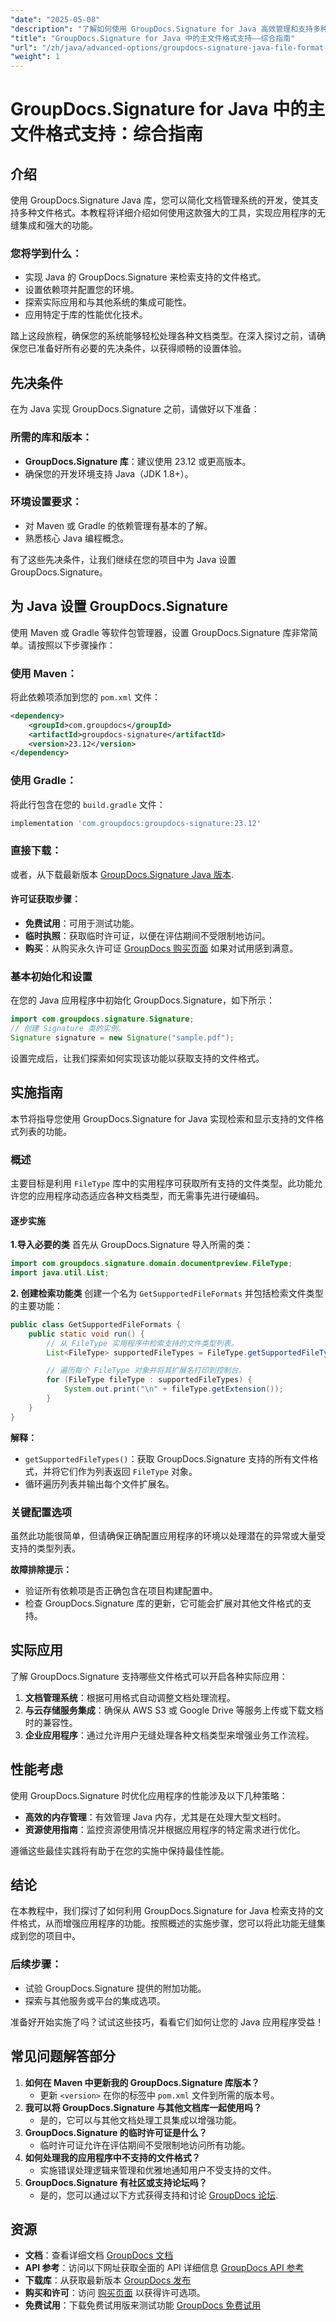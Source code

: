 ```yaml
---
"date": "2025-05-08"
"description": "了解如何使用 GroupDocs.Signature for Java 高效管理和支持多种文件格式。本分步指南将帮助您增强文档管理系统。"
"title": "GroupDocs.Signature for Java 中的主文件格式支持——综合指南"
"url": "/zh/java/advanced-options/groupdocs-signature-java-file-format-support/"
"weight": 1
---
```


# GroupDocs.Signature for Java 中的主文件格式支持：综合指南

## 介绍

使用 GroupDocs.Signature Java 库，您可以简化文档管理系统的开发，使其支持多种文件格式。本教程将详细介绍如何使用这款强大的工具，实现应用程序的无缝集成和强大的功能。

### 您将学到什么：
- 实现 Java 的 GroupDocs.Signature 来检索支持的文件格式。
- 设置依赖项并配置您的环境。
- 探索实际应用和与其他系统的集成可能性。
- 应用特定于库的性能优化技术。

踏上这段旅程，确保您的系统能够轻松处理各种文档类型。在深入探讨之前，请确保您已准备好所有必要的先决条件，以获得顺畅的设置体验。

## 先决条件

在为 Java 实现 GroupDocs.Signature 之前，请做好以下准备：

### 所需的库和版本：
- **GroupDocs.Signature 库**：建议使用 23.12 或更高版本。
- 确保您的开发环境支持 Java（JDK 1.8+）。

### 环境设置要求：
- 对 Maven 或 Gradle 的依赖管理有基本的了解。
- 熟悉核心 Java 编程概念。

有了这些先决条件，让我们继续在您的项目中为 Java 设置 GroupDocs.Signature。

## 为 Java 设置 GroupDocs.Signature

使用 Maven 或 Gradle 等软件包管理器，设置 GroupDocs.Signature 库非常简单。请按照以下步骤操作：

### 使用 Maven：
将此依赖项添加到您的 `pom.xml` 文件：
```xml
<dependency>
    <groupId>com.groupdocs</groupId>
    <artifactId>groupdocs-signature</artifactId>
    <version>23.12</version>
</dependency>
```
### 使用 Gradle：
将此行包含在您的 `build.gradle` 文件：
```gradle
implementation 'com.groupdocs:groupdocs-signature:23.12'
```
### 直接下载：
或者，从下载最新版本 [GroupDocs.Signature Java 版本](https://releases。groupdocs.com/signature/java/).

#### 许可证获取步骤：
- **免费试用**：可用于测试功能。
- **临时执照**：获取临时许可证，以便在评估期间不受限制地访问。
- **购买**：从购买永久许可证 [GroupDocs 购买页面](https://purchase.groupdocs.com/buy) 如果对试用感到满意。

### 基本初始化和设置
在您的 Java 应用程序中初始化 GroupDocs.Signature，如下所示：
```java
import com.groupdocs.signature.Signature;
// 创建 Signature 类的实例。
Signature signature = new Signature("sample.pdf");
```
设置完成后，让我们探索如何实现该功能以获取支持的文件格式。

## 实施指南

本节将指导您使用 GroupDocs.Signature for Java 实现检索和显示支持的文件格式列表的功能。

### 概述
主要目标是利用 `FileType` 库中的实用程序可获取所有支持的文件类型。此功能允许您的应用程序动态适应各种文档类型，而无需事先进行硬编码。

#### 逐步实施
**1.导入必要的类**
首先从 GroupDocs.Signature 导入所需的类：
```java
import com.groupdocs.signature.domain.documentpreview.FileType;
import java.util.List;
```
**2. 创建检索功能类**
创建一个名为 `GetSupportedFileFormats` 并包括检索文件类型的主要功能：
```java
public class GetSupportedFileFormats {
    public static void run() {
        // 从 FileType 实用程序中检索支持的文件类型列表。
        List<FileType> supportedFileTypes = FileType.getSupportedFileTypes();

        // 遍历每个 FileType 对象并将其扩展名打印到控制台。
        for (FileType fileType : supportedFileTypes) {
            System.out.print("\n" + fileType.getExtension());
        }
    }
}
```
**解释：**
- `getSupportedFileTypes()`：获取 GroupDocs.Signature 支持的所有文件格式，并将它们作为列表返回 `FileType` 对象。
- 循环遍历列表并输出每个文件扩展名。

### 关键配置选项
虽然此功能很简单，但请确保正确配置应用程序的环境以处理潜在的异常或大量受支持的类型列表。

**故障排除提示：**
- 验证所有依赖项是否正确包含在项目构建配置中。
- 检查 GroupDocs.Signature 库的更新，它可能会扩展对其他文件格式的支持。

## 实际应用

了解 GroupDocs.Signature 支持哪些文件格式可以开启各种实际应用：
1. **文档管理系统**：根据可用格式自动调整文档处理流程。
2. **与云存储服务集成**：确保从 AWS S3 或 Google Drive 等服务上传或下载文档时的兼容性。
3. **企业应用程序**：通过允许用户无缝处理各种文档类型来增强业务工作流程。

## 性能考虑
使用 GroupDocs.Signature 时优化应用程序的性能涉及以下几种策略：
- **高效的内存管理**：有效管理 Java 内存，尤其是在处理大型文档时。
- **资源使用指南**：监控资源使用情况并根据应用程序的特定需求进行优化。

遵循这些最佳实践将有助于在您的实施中保持最佳性能。

## 结论
在本教程中，我们探讨了如何利用 GroupDocs.Signature for Java 检索支持的文件格式，从而增强应用程序的功能。按照概述的实施步骤，您可以将此功能无缝集成到您的项目中。

### 后续步骤：
- 试验 GroupDocs.Signature 提供的附加功能。
- 探索与其他服务或平台的集成选项。

准备好开始实施了吗？试试这些技巧，看看它们如何让您的 Java 应用程序受益！

## 常见问题解答部分
1. **如何在 Maven 中更新我的 GroupDocs.Signature 库版本？**
   - 更新 `<version>` 在你的标签中 `pom.xml` 文件到所需的版本号。
2. **我可以将 GroupDocs.Signature 与其他文档库一起使用吗？**
   - 是的，它可以与其他文档处理工具集成以增强功能。
3. **GroupDocs.Signature 的临时许可证是什么？**
   - 临时许可证允许在评估期间不受限制地访问所有功能。
4. **如何处理我的应用程序中不支持的文件格式？**
   - 实施错误处理逻辑来管理和优雅地通知用户不受支持的文件。
5. **GroupDocs.Signature 有社区或支持论坛吗？**
   - 是的，您可以通过以下方式获得支持和讨论 [GroupDocs 论坛](https://forum。groupdocs.com/c/signature/).

## 资源
- **文档**：查看详细文档 [GroupDocs 文档](https://docs.groupdocs.com/signature/java/)
- **API 参考**：访问以下网址获取全面的 API 详细信息 [GroupDocs API 参考](https://reference.groupdocs.com/signature/java/)
- **下载库**：从获取最新版本 [GroupDocs 发布](https://releases.groupdocs.com/signature/java/)
- **购买和许可**：访问 [购买页面](https://purchase.groupdocs.com/buy) 以获得许可选项。
- **免费试用**：下载免费试用版来测试功能 [GroupDocs 免费试用](https://release)